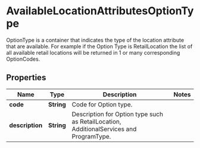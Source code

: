 

# AvailableLocationAttributesOptionType

OptionType is a container that indicates the type of the location attribute that are available. For example if the Option Type is RetailLocation the list of all available retail locations will be returned in 1 or many corresponding OptionCodes.

## Properties

| Name | Type | Description | Notes |
|------------ | ------------- | ------------- | -------------|
|**code** | **String** | Code for Option type. |  |
|**description** | **String** | Description for Option type such as RetailLocation, AdditionalServices and ProgramType. |  |



